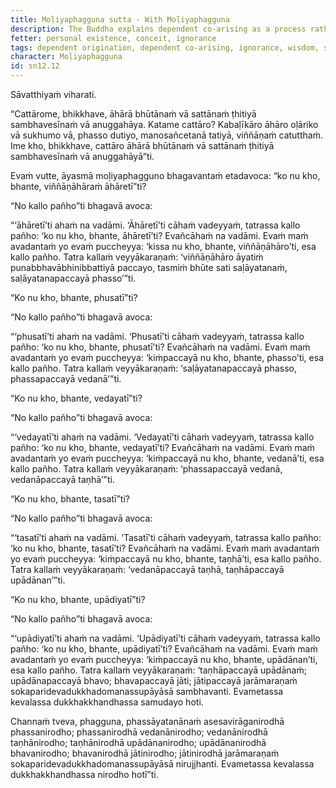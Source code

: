 ```yaml
---
title: Moḷiyaphagguna sutta - With Moḷiyaphagguna
description: The Buddha explains dependent co-arising as a process rather than an agentive sequence.
fetter: personal existence, conceit, ignorance
tags: dependent origination, dependent co-arising, ignorance, wisdom, suffering, ignorance, volitional formations, consciousness, name and form, six sense bases, contact, sensation, feeling, craving, clinging, existence, birth, aging and death, nourishment, nutriment, food, mental volition, sn, sn12-21, sn12
character: Moḷiyaphagguna
id: sn12.12
---
```


Sāvatthiyaṁ viharati.

“Cattārome, bhikkhave, āhārā bhūtānaṁ vā sattānaṁ ṭhitiyā sambhavesīnaṁ vā anuggahāya. Katame cattāro? Kabaḷīkāro āhāro oḷāriko vā sukhumo vā, phasso dutiyo, manosañcetanā tatiyā, viññāṇaṁ catutthaṁ. Ime kho, bhikkhave, cattāro āhārā bhūtānaṁ vā sattānaṁ ṭhitiyā sambhavesīnaṁ vā anuggahāyā”ti.

Evaṁ vutte, āyasmā moḷiyaphagguno bhagavantaṁ etadavoca: “ko nu kho, bhante, viññāṇāhāraṁ āhāretī”ti?

“No kallo pañho”ti bhagavā avoca:

“‘āhāretī’ti ahaṁ na vadāmi. ‘Āhāretī’ti cāhaṁ vadeyyaṁ, tatrassa kallo pañho: ‘ko nu kho, bhante, āhāretī’ti? Evañcāhaṁ na vadāmi. Evaṁ maṁ avadantaṁ yo evaṁ puccheyya: ‘kissa nu kho, bhante, viññāṇāhāro’ti, esa kallo pañho. Tatra kallaṁ veyyākaraṇaṁ: ‘viññāṇāhāro āyatiṁ punabbhavābhinibbattiyā paccayo, tasmiṁ bhūte sati saḷāyatanaṁ, saḷāyatanapaccayā phasso’”ti.

“Ko nu kho, bhante, phusatī”ti?

“No kallo pañho”ti bhagavā avoca:

“‘phusatī’ti ahaṁ na vadāmi. ‘Phusatī’ti cāhaṁ vadeyyaṁ, tatrassa kallo pañho: ‘ko nu kho, bhante, phusatī’ti? Evañcāhaṁ na vadāmi. Evaṁ maṁ avadantaṁ yo evaṁ puccheyya: ‘kiṁpaccayā nu kho, bhante, phasso’ti, esa kallo pañho. Tatra kallaṁ veyyākaraṇaṁ: ‘saḷāyatanapaccayā phasso, phassapaccayā vedanā’”ti.

“Ko nu kho, bhante, vedayatī”ti?

“No kallo pañho”ti bhagavā avoca:

“‘vedayatī’ti ahaṁ na vadāmi. ‘Vedayatī’ti cāhaṁ vadeyyaṁ, tatrassa kallo pañho: ‘ko nu kho, bhante, vedayatī’ti? Evañcāhaṁ na vadāmi. Evaṁ maṁ avadantaṁ yo evaṁ puccheyya: ‘kiṁpaccayā nu kho, bhante, vedanā’ti, esa kallo pañho. Tatra kallaṁ veyyākaraṇaṁ: ‘phassapaccayā vedanā, vedanāpaccayā taṇhā’”ti.

“Ko nu kho, bhante, tasatī”ti?

“No kallo pañho”ti bhagavā avoca:

“‘tasatī’ti ahaṁ na vadāmi. ‘Tasatī’ti cāhaṁ vadeyyaṁ, tatrassa kallo pañho: ‘ko nu kho, bhante, tasatī’ti? Evañcāhaṁ na vadāmi. Evaṁ maṁ avadantaṁ yo evaṁ puccheyya: ‘kiṁpaccayā nu kho, bhante, taṇhā’ti, esa kallo pañho. Tatra kallaṁ veyyākaraṇaṁ: ‘vedanāpaccayā taṇhā, taṇhāpaccayā upādānan’”ti.

“Ko nu kho, bhante, upādiyatī”ti?

“No kallo pañho”ti bhagavā avoca:

“‘upādiyatī’ti ahaṁ na vadāmi. ‘Upādiyatī’ti cāhaṁ vadeyyaṁ, tatrassa kallo pañho: ‘ko nu kho, bhante, upādiyatī’ti? Evañcāhaṁ na vadāmi. Evaṁ maṁ avadantaṁ yo evaṁ puccheyya: ‘kiṁpaccayā nu kho, bhante, upādānan’ti, esa kallo pañho. Tatra kallaṁ veyyākaraṇaṁ: ‘taṇhāpaccayā upādānaṁ; upādānapaccayā bhavo; bhavapaccayā jāti; jātipaccayā jarāmaraṇaṁ sokaparidevadukkhadomanassupāyāsā sambhavanti. Evametassa kevalassa dukkhakkhandhassa samudayo hoti.

Channaṁ tveva, phagguna, phassāyatanānaṁ asesavirāganirodhā phassanirodho; phassanirodhā vedanānirodho; vedanānirodhā taṇhānirodho; taṇhānirodhā upādānanirodho; upādānanirodhā bhavanirodho; bhavanirodhā jātinirodho; jātinirodhā jarāmaraṇaṁ sokaparidevadukkhadomanassupāyāsā nirujjhanti. Evametassa kevalassa dukkhakkhandhassa nirodho hotī”ti.